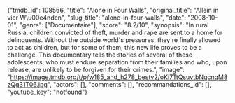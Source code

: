 {"tmdb_id": 108566, "title": "Alone in Four Walls", "original_title": "Allein in vier W\u00e4nden", "slug_title": "alone-in-four-walls", "date": "2008-10-01", "genre": ["Documentaire"], "score": "8.2/10", "synopsis": "In rural Russia, children convicted of theft, murder and rape are sent to a home for delinquents. Without the outside world's pressures, they're finally allowed to act as children, but for some of them, this new life proves to be a challenge. This documentary tells the stories of several of these adolescents, who must endure separation from their families and who, upon release, are unlikely to be forgiven for their crimes.", "image": "https://image.tmdb.org/t/p/w185_and_h278_bestv2/oKi7TtQsuvtbNqcnqM8zQg31T06.jpg", "actors": [], "comments": [], "recommandations_id": [], "youtube_key": "notfound"}
